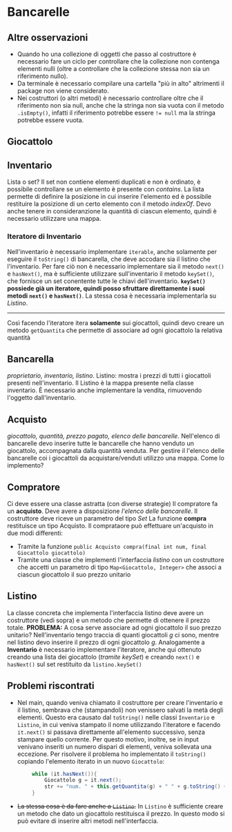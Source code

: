             
# Bancarelle
## Altre osservazioni
- Quando ho una collezione di oggetti che passo al costruttore è necessario fare un ciclo per controllare che la collezione non contenga elementi nulli (oltre a controllare che la collezione stessa non sia un riferimento nullo).
- Da terminale è necessario compilare una cartella "più in alto" altrimenti il package non viene considerato.
- Nei costruttori (o altri metodi) è necessario controllare oltre che il riferimento non sia null, anche che la stringa non sia vuota con il metodo `.isEmpty()`, infatti il riferimento potrebbe essere `!= null` ma la stringa potrebbe essere vuota.

## Giocattolo

## Inventario
Lista o set? 
Il set non contiene elementi duplicati e non è ordinato, è possibile controllare se un elemento è presente con *contains*.
La lista permette di definire la posizione in cui inserire l'elemento ed è possibile restituire la posizione di un certo elemento con il metodo *indexOf*. 
Devo anche tenere in consideranzione la quantità di ciascun elemento, quindi è necessario utilizzare una mappa.

### Iteratore di Inventario
Nell'inventario è necessario implementare `iterable`, anche solamente per eseguire il `toString()` di bancarella, che deve accodare sia il listino che l'inventario. 
Per fare ciò non è necessario implementare sia il metodo `next()` e `hasNext()`, ma è sufficiente utilizzare sull'inventario il metodo `keySet()`, che fornisce un set conentente tutte le chiavi dell'inventario. **`keySet()` possiede già un iteratore, quindi posso sfruttare direttamente i suoi metodi `next()` e `hasNext()`**. La stessa cosa è necessaria implementarla su *Listino*.
___
Così facendo l'iteratore itera **solamente** sui giocattoli, quindi devo creare un metodo `getQuantita` che permette di associare ad ogni giocattolo la relativa quantità

## Bancarella
*proprietario, inventario, listino*.
Listino: mostra i prezzi di tutti i giocattoli presenti nell'inventario. Il Listino è la mappa presente nella classe inventario.
È necessario anche implementare la vendita, rimuovendo l'oggetto dall'inventario.

## Acquisto
*giocattolo, quantità, prezzo pagato, elenco delle bancarelle*. Nell'elenco di bancarelle devo inserire tutte le bancarelle che hanno venduto un giocattolo, accompagnata dalla quantità venduta.
Per gestire il l'elenco delle bancarelle coi i giocattoli da acquistare/venduti utilizzo una mappa.
Come lo implemento?

## Compratore
Ci deve essere una classe astratta (con diverse strategie)
Il compratore fa un **acquisto**. Deve avere a disposizione *l'elenco delle bancarelle*. Il costruttore deve riceve un parametro del tipo *Set<Barncarelle>* La funzione **compra** restituisce un tipo Acquisto.
Il comprataore può effettuare un'acquisto in due modi differenti:
- Tramite la funzione `public Acquisto compra(final int num, final Giocattolo giocattolo)`
- Tramite una classe che implementi l'interfaccia *listino* con un costruttore che accetti un parametro di tipo `Map<Giocattolo, Integer>` che associ a ciascun giocattolo il suo prezzo unitario

## Listino
La classe concreta che implementa l'interfaccia listino deve avere un costruttore (vedi sopra) e un metodo che permette di ottenere il prezzo totale.
**PROBLEMA:** A cosa serve associare ad ogni giocattolo il suo prezzo unitario? Nell'inventario tengo traccia di quanti giocattoli *g* ci sono, mentre nel listino devo inserire il prezzo di ogni giocattolo *g*.
Analogamente a **Inventario** è necessario implementare l'iteratore, anche qui ottenuto creando una lista dei giocattolo (*tramite keySet*) e creando `next()` e `hasNext()` sul set restituito da `listino.keySet()` 


## Problemi riscontrati
- Nel main, quando veniva chiamato il costruttore per creare l'inventario e il listino, sembrava che (stampandoli) non venissero salvati la metà degli elementi. 
Questo era causato dal `toString()` nelle classi `Inventario` e `Listino`, in cui veniva stampato il nome utilizzando l'iteratore e facendo `it.next()` si passava direttamente all'elemento successivo, senza stampare quello corrente. Per questo motivo, inoltre, se in input venivano inseriti un numero dispari di elementi, veniva sollevata una eccezione. Per risolvere il problema ho implementato il `toString()` copiando l'elemento iterato in un nuovo `Giocattolo`:
```java
        while (it.hasNext()){
            Giocattolo g = it.next();
            str += "num. " + this.getQuantita(g) + " " + g.toString() +"\n";
        }
```
- ~~La stessa cosa è da fare anche a `Listino`.~~ In `Listino` è sufficiente creare un metodo che dato un giocattolo restituisca il prezzo. In questo modo si può evitare di inserire altri metodi nell'interfaccia.
